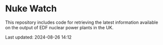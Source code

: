 # Nuke Watch

This repository includes code for retrieving the latest information available on the output of EDF nuclear power plants in the UK.

Last updated: 2024-08-26 14:12